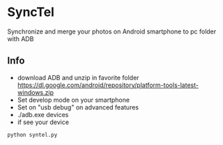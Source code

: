 # SyncTel

Synchronize and merge your photos on Android smartphone to pc folder with ADB

## Info

- download ADB and unzip in favorite folder https://dl.google.com/android/repository/platform-tools-latest-windows.zip
- Set develop mode on your smartphone
- Set on "usb debug" on advanced features
- ./adb.exe devices
- if see your device

```
python syntel.py
```